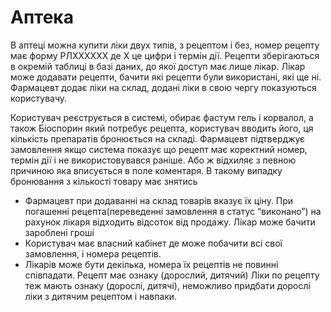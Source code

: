 # Аптека

В аптеці можна купити ліки двух типів, з рецептом і без, номер рецепту має форму РЛХХХХХХ де X це цифри і термін дії. Рецепти зберігаються в окремій таблиці в базі даних, до якої доступ має лише лікар. Лікар може додавати рецепти, бачити які рецепти були використані, які ще ні. Фармацевт додає ліки на склад, додані ліки в свою чергу показуються користувачу.

Користувач реєструється в системі, обирає фастум гель і корвалол, а також Біоспорин який потребує рецепта, користувач вводить його, ця кількість препаратів бронюється на складі. Фармацевт підтверджує замовлення якщо система показує що рецепт має коректний номер, термін дії і не використовувався раніше. Або ж відхиляє з певною причиною яка вписується в поле коментаря. В такому випадку бронювання з кількості товару має знятись

* Фармацевт при додаванні на склад товарів вказує їх ціну. При погашенні рецепта(переведенні замовлення в статус “виконано”) на рахунок лікаря відходить відсоток від продажу. Лікар може бачити зароблені гроші
* Користувач має власний кабінет де може побачити всі свої замовлення, і номера рецептів.
* Лікарів може бути декілька, номера їх рецептів не повинні співпадати. Рецепт має ознаку (дорослий, дитячий) Ліки по рецепту теж мають ознаку (дорослі, дитячі), неможливо придбати дорослі ліки з дитячим рецептом і навпаки.
